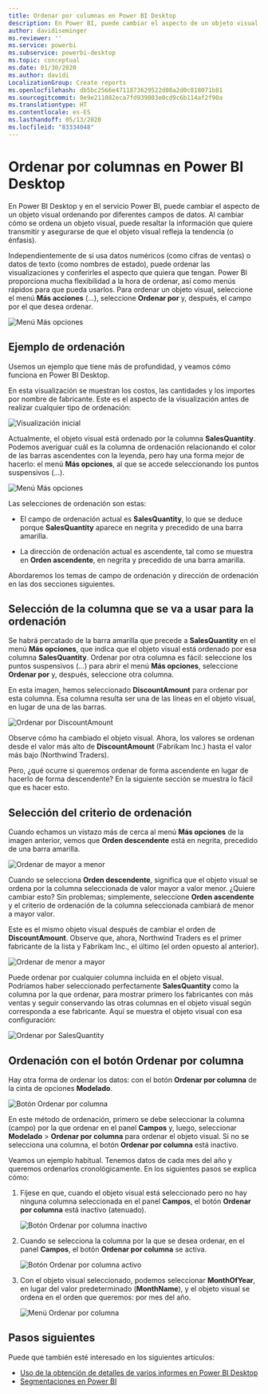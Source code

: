 ```yaml
---
title: Ordenar por columnas en Power BI Desktop
description: En Power BI, puede cambiar el aspecto de un objeto visual ordenando por diferentes campos de datos.
author: davidiseminger
ms.reviewer: ''
ms.service: powerbi
ms.subservice: powerbi-desktop
ms.topic: conceptual
ms.date: 01/30/2020
ms.author: davidi
LocalizationGroup: Create reports
ms.openlocfilehash: db5bc2566e4711873629522d08a2d0c818071b81
ms.sourcegitcommit: 0e9e211082eca7fd939803e0cd9c6b114af2f90a
ms.translationtype: HT
ms.contentlocale: es-ES
ms.lasthandoff: 05/13/2020
ms.locfileid: "83334048"
---
```

# <a name="sort-by-column-in-power-bi-desktop"></a>Ordenar por columnas en Power BI Desktop
En Power BI Desktop y en el servicio Power BI, puede cambiar el aspecto de un objeto visual ordenando por diferentes campos de datos. Al cambiar cómo se ordena un objeto visual, puede resaltar la información que quiere transmitir y asegurarse de que el objeto visual refleja la tendencia (o énfasis).

Independientemente de si usa datos numéricos (como cifras de ventas) o datos de texto (como nombres de estado), puede ordenar las visualizaciones y conferirles el aspecto que quiera que tengan. Power BI proporciona mucha flexibilidad a la hora de ordenar, así como menús rápidos para que pueda usarlos. Para ordenar un objeto visual, seleccione el menú **Más acciones** (...), seleccione **Ordenar por** y, después, el campo por el que desea ordenar.

![Menú Más opciones](media/desktop-sort-by-column/sortbycolumn_2.png)

## <a name="sorting-example"></a>Ejemplo de ordenación
Usemos un ejemplo que tiene más de profundidad, y veamos cómo funciona en Power BI Desktop.

En esta visualización se muestran los costos, las cantidades y los importes por nombre de fabricante. Este es el aspecto de la visualización antes de realizar cualquier tipo de ordenación:

![Visualización inicial](media/desktop-sort-by-column/sortbycolumn_1.png)

Actualmente, el objeto visual está ordenado por la columna **SalesQuantity**. Podemos averiguar cuál es la columna de ordenación relacionando el color de las barras ascendentes con la leyenda, pero hay una forma mejor de hacerlo: el menú **Más opciones**, al que se accede seleccionando los puntos suspensivos (...).

![Menú Más opciones](media/desktop-sort-by-column/sortbycolumn_2.png)

Las selecciones de ordenación son estas:

* El campo de ordenación actual es **SalesQuantity**, lo que se deduce porque **SalesQuantity** aparece en negrita y precedido de una barra amarilla. 

* La dirección de ordenación actual es ascendente, tal como se muestra en **Orden ascendente**, en negrita y precedido de una barra amarilla.

Abordaremos los temas de campo de ordenación y dirección de ordenación en las dos secciones siguientes.

## <a name="select-which-column-to-use-for-sorting"></a>Selección de la columna que se va a usar para la ordenación
Se habrá percatado de la barra amarilla que precede a **SalesQuantity** en el menú **Más opciones**, que indica que el objeto visual está ordenado por esa columna **SalesQuantity**. Ordenar por otra columna es fácil: seleccione los puntos suspensivos (...) para abrir el menú **Más opciones**, seleccione **Ordenar por** y, después, seleccione otra columna.

En esta imagen, hemos seleccionado **DiscountAmount** para ordenar por esta columna. Esa columna resulta ser una de las líneas en el objeto visual, en lugar de una de las barras. 

![Ordenar por DiscountAmount](media/desktop-sort-by-column/sortbycolumn_3.png)

Observe cómo ha cambiado el objeto visual. Ahora, los valores se ordenan desde el valor más alto de **DiscountAmount** (Fabrikam Inc.) hasta el valor más bajo (Northwind Traders). 

Pero, ¿qué ocurre si queremos ordenar de forma ascendente en lugar de hacerlo de forma descendente? En la siguiente sección se muestra lo fácil que es hacer esto.

## <a name="select-the-sort-order"></a>Selección del criterio de ordenación
Cuando echamos un vistazo más de cerca al menú **Más opciones** de la imagen anterior, vemos que **Orden descendente** está en negrita, precedido de una barra amarilla.

![Ordenar de mayor a menor](media/desktop-sort-by-column/sortbycolumn_4.png)

Cuando se selecciona **Orden descendente**, significa que el objeto visual se ordena por la columna seleccionada de valor mayor a valor menor. ¿Quiere cambiar esto? Sin problemas; simplemente, seleccione **Orden ascendente** y el criterio de ordenación de la columna seleccionada cambiará de menor a mayor valor.

Este es el mismo objeto visual después de cambiar el orden de **DiscountAmount**. Observe que, ahora, Northwind Traders es el primer fabricante de la lista y Fabrikam Inc., el último (el orden opuesto al anterior).

![Ordenar de menor a mayor](media/desktop-sort-by-column/sortbycolumn_5.png)

Puede ordenar por cualquier columna incluida en el objeto visual. Podríamos haber seleccionado perfectamente **SalesQuantity** como la columna por la que ordenar, para mostrar primero los fabricantes con más ventas y seguir conservando las otras columnas en el objeto visual según corresponda a ese fabricante. Aquí se muestra el objeto visual con esa configuración:

![Ordenar por SalesQuantity](media/desktop-sort-by-column/sortbycolumn_6.png)

## <a name="sort-using-the-sort-by-column-button"></a>Ordenación con el botón Ordenar por columna
Hay otra forma de ordenar los datos: con el botón **Ordenar por columna** de la cinta de opciones **Modelado**.

![Botón Ordenar por columna](media/desktop-sort-by-column/sortbycolumn_8.png)

En este método de ordenación, primero se debe seleccionar la columna (campo) por la que ordenar en el panel **Campos** y, luego, seleccionar **Modelado** > **Ordenar por columna** para ordenar el objeto visual. Si no se selecciona una columna, el botón **Ordenar por columna** está inactivo.

Veamos un ejemplo habitual. Tenemos datos de cada mes del año y queremos ordenarlos cronológicamente. En los siguientes pasos se explica cómo:

1. Fíjese en que, cuando el objeto visual está seleccionado pero no hay ninguna columna seleccionada en el panel **Campos**, el botón **Ordenar por columna** está inactivo (atenuado).
   
   ![Botón Ordenar por columna inactivo](media/desktop-sort-by-column/sortbycolumn_9.png)

2. Cuando se selecciona la columna por la que se desea ordenar, en el panel **Campos**, el botón **Ordenar por columna** se activa.
   
   ![Botón Ordenar por columna activo](media/desktop-sort-by-column/sortbycolumn_10.png)
3. Con el objeto visual seleccionado, podemos seleccionar **MonthOfYear**, en lugar del valor predeterminado (**MonthName**), y el objeto visual se ordena en el orden que queremos: por mes del año.
   
   ![Menú Ordenar por columna](media/desktop-sort-by-column/sortbycolumn_11.png)


<!---
This functionality is no longer active. Jan 2020

## Getting back to default column for sorting
You can sort by any column you'd like, but there may be times when you want the visual to return to its default sorting column. No problem. For a visual that has a sort column selected, open the **More options** menu and select that column again, and the visualization returns to its default sort column.

For example, here's our previous chart:

![Initial visualization](media/desktop-sort-by-column/sortbycolumn_6.png)

When we go back to the menu and select **SalesQuantity** again, the visual defaults to being ordered alphabetically by **Manufacturer**, as shown in the following image.

![Default sort order](media/desktop-sort-by-column/sortbycolumn_7.png)

With so many options for sorting your visuals, creating just the chart or image you want is easy.
--->

## <a name="next-steps"></a>Pasos siguientes

Puede que también esté interesado en los siguientes artículos:

* [Uso de la obtención de detalles de varios informes en Power BI Desktop](desktop-cross-report-drill-through.md)
* [Segmentaciones en Power BI](../visuals/power-bi-visualization-slicers.md)
